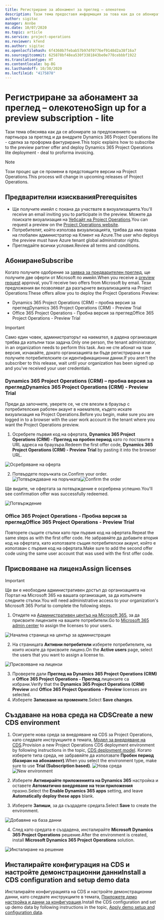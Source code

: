 ```yaml
---
title: Регистриране за абонамент за преглед – олекотено
description: Тази тема предоставя информация за това как да се абонирате и разгърнете внедряване на Project Operations lite - сделка за проформа фактуриране.
author: sigitac
manager: Annbe
ms.date: 10/07/2020
ms.topic: article
ms.service: project-operations
ms.reviewer: kfend
ms.author: sigitac
ms.openlocfilehash: 6f4360b7febab57b97df0776ef9148d2a38f16a7
ms.sourcegitcommit: 625878bf48ea530f3381843be0e778cebbbf1922
ms.translationtype: HT
ms.contentlocale: bg-BG
ms.lasthandoff: 10/30/2020
ms.locfileid: "4175878"
---
```

# <a name="sign-up-for-a-preview-subscription---lite"></a><span data-ttu-id="d4bd9-103">Регистриране за абонамент за преглед – олекотено</span><span class="sxs-lookup"><span data-stu-id="d4bd9-103">Sign up for a preview subscription - lite</span></span> 

<span data-ttu-id="d4bd9-104">Тази тема обяснява как да се абонирате за предложението на партньора за преглед и да внедрите Dynamics 365 Project Operations lite - сделка за проформа фактуриране.</span><span class="sxs-lookup"><span data-stu-id="d4bd9-104">This topic explains how to subscribe to the preview partner offer and deploy Dynamics 365 Project Operations lite deployment - deal to proforma invoicing.</span></span>

> [!NOTE]
> <span data-ttu-id="d4bd9-105">Този процес ще се промени в предстоящите версии на Project Operations.</span><span class="sxs-lookup"><span data-stu-id="d4bd9-105">This process will change in upcoming releases of Project Operations.</span></span>

## <a name="prerequisites"></a><span data-ttu-id="d4bd9-106">Предварителни изисквания</span><span class="sxs-lookup"><span data-stu-id="d4bd9-106">Prerequisites</span></span>

- <span data-ttu-id="d4bd9-107">Ще получите имейл с покана да участвате в визуализацията.</span><span class="sxs-lookup"><span data-stu-id="d4bd9-107">You'll receive an email inviting you to participate in the preview.</span></span> <span data-ttu-id="d4bd9-108">Можете да поискате визуализация на [Уебсайт на Project Operations](https://dynamics.microsoft.com/en-us/project-operations/overview/).</span><span class="sxs-lookup"><span data-stu-id="d4bd9-108">You can request a preview on the [Project Operations website](https://dynamics.microsoft.com/en-us/project-operations/overview/).</span></span>
- <span data-ttu-id="d4bd9-109">Потребителят, който използва визуализацията, трябва да има права на глобален администратор на Клиент на Azure.</span><span class="sxs-lookup"><span data-stu-id="d4bd9-109">The user who deploys the preview must have Azure tenant global administrator rights.</span></span>
- <span data-ttu-id="d4bd9-110">Прегледайте всички условия.</span><span class="sxs-lookup"><span data-stu-id="d4bd9-110">Review all terms and conditions.</span></span>

## <a name="subscribe"></a><span data-ttu-id="d4bd9-111">Абониране</span><span class="sxs-lookup"><span data-stu-id="d4bd9-111">Subscribe</span></span>

<span data-ttu-id="d4bd9-112">Когато получите одобрение за [заявка за предварителен преглед](https://forms.office.com/FormsPro/Pages/ResponsePage.aspx?id=v4j5cvGGr0GRqy180BHbR56j8lZs0FdAvwT75_WNFyxUMkRDV1NYQU5TNjE2VjhKOVBUNVg2R0s1NC4u), ще получите две оферти от Microsoft по имейл.</span><span class="sxs-lookup"><span data-stu-id="d4bd9-112">When you receive a [preview request](https://forms.office.com/FormsPro/Pages/ResponsePage.aspx?id=v4j5cvGGr0GRqy180BHbR56j8lZs0FdAvwT75_WNFyxUMkRDV1NYQU5TNjE2VjhKOVBUNVg2R0s1NC4u) approval, you'll receive two offers from Microsoft by email.</span></span> <span data-ttu-id="d4bd9-113">Тези предложения ви позволяват да разгърнете визуализацията на Project Operations:</span><span class="sxs-lookup"><span data-stu-id="d4bd9-113">These offers allow you to deploy the Project Operations Preview:</span></span>

- <span data-ttu-id="d4bd9-114">Dynamics 365 Project Operations (CRM) – пробна версия за преглед</span><span class="sxs-lookup"><span data-stu-id="d4bd9-114">Dynamics 365 Project Operations (CRM) - Preview Trial</span></span>
- <span data-ttu-id="d4bd9-115">Office 365 Project Operations - Пробна версия за преглед</span><span class="sxs-lookup"><span data-stu-id="d4bd9-115">Office 365 Project Operations - Preview Trial</span></span>

> [!IMPORTANT]
> <span data-ttu-id="d4bd9-116">Само един човек, администраторът на наемател, в дадена организация трябва да изпълни тази задача.</span><span class="sxs-lookup"><span data-stu-id="d4bd9-116">Only one person, the tenant administrator, in an organization needs to perform this task.</span></span> <span data-ttu-id="d4bd9-117">Ако не сте абонат на тази версия, изчакайте, докато организацията ви бъде регистрирана и не получите потребителските си идентификационни данни.</span><span class="sxs-lookup"><span data-stu-id="d4bd9-117">If you aren't the subscriber to this release, wait until your organization has been signed up and you've received your user credentials.</span></span>

### <a name="dynamics-365-project-operations-crm---preview-trial"></a><span data-ttu-id="d4bd9-118">Dynamics 365 Project Operations (CRM) – пробна версия за преглед</span><span class="sxs-lookup"><span data-stu-id="d4bd9-118">Dynamics 365 Project Operations (CRM) - Preview Trial</span></span> 

<span data-ttu-id="d4bd9-119">Преди да започнете, уверете се, че сте влезли в браузър с потребителския работен акаунт в наемателя, където искате визуализация на Project Operations.</span><span class="sxs-lookup"><span data-stu-id="d4bd9-119">Before you begin, make sure you are logged in to a browser with the user work account in the tenant where you want the Project Operations preview.</span></span>

1. <span data-ttu-id="d4bd9-120">Осребрете първия код на офертата, **Dynamics 365 Project Operations (CRM) - Преглед на пробен период** като го поставите в URL адреса на браузъра.</span><span class="sxs-lookup"><span data-stu-id="d4bd9-120">Redeem the first offer code, **Dynamics 365 Project Operations (CRM) - Preview Trial** by pasting it into the browser URL.</span></span>

![Осребряване на оферта](./media/16RedeemFirstOfferNew.png)

2. <span data-ttu-id="d4bd9-122">Потвърдете поръчката си.</span><span class="sxs-lookup"><span data-stu-id="d4bd9-122">Confirm your order.</span></span>
<span data-ttu-id="d4bd9-123">![Потвърждаване на поръчката](./media/17ConfirmOrderNew.png)</span><span class="sxs-lookup"><span data-stu-id="d4bd9-123">![Confirm the order](./media/17ConfirmOrderNew.png)</span></span>

<span data-ttu-id="d4bd9-124">Ще видите, че офертата за потвърждение е осребрена успешно.</span><span class="sxs-lookup"><span data-stu-id="d4bd9-124">You'll see confirmation offer was successfully redeemed.</span></span>

![Потвърждение](./media/18OrderConfirmationNew.png)

### <a name="office-365-project-operations---preview-trial"></a><span data-ttu-id="d4bd9-126">Office 365 Project Operations - Пробна версия за преглед</span><span class="sxs-lookup"><span data-stu-id="d4bd9-126">Office 365 Project Operations - Preview Trial</span></span>

<span data-ttu-id="d4bd9-127">Повторете същите стъпки като при първия код на офертата.</span><span class="sxs-lookup"><span data-stu-id="d4bd9-127">Repeat the same steps as with the first offer code.</span></span> <span data-ttu-id="d4bd9-128">Не забравяйте да добавите втория код на офертата, като използвате същия потребителски акаунт, който е използван с първия код на офертата.</span><span class="sxs-lookup"><span data-stu-id="d4bd9-128">Make sure to add the second offer code using the same user account that was used with the first offer code.</span></span>

## <a name="assign-licenses"></a><span data-ttu-id="d4bd9-129">Присвояване на лиценз</span><span class="sxs-lookup"><span data-stu-id="d4bd9-129">Assign licenses</span></span>

> [!IMPORTANT]
> <span data-ttu-id="d4bd9-130">Ще ви е необходим административен достъп до организацията на Портал на Microsoft 365 на вашата организация, за да изпълните следните стъпки.</span><span class="sxs-lookup"><span data-stu-id="d4bd9-130">You will need administrative access to your organization's Microsoft 365 Portal to complete the following steps.</span></span>


1. <span data-ttu-id="d4bd9-131">Отидете на [Административен център на Microsoft 365](https://portal.office.com/), за да присвоите лицензите на вашите потребители.</span><span class="sxs-lookup"><span data-stu-id="d4bd9-131">Go to [Microsoft 365 admin center](https://portal.office.com/) to assign the licenses to your users.</span></span>

![Начална страница на център за администрация](./media/14AdminPortal.png)

2. <span data-ttu-id="d4bd9-133">На страницата **Активни потребители** изберете потребителите, на които искате да присвоите лиценз.</span><span class="sxs-lookup"><span data-stu-id="d4bd9-133">On the **Active users** page, select the users that you want to assign a license to.</span></span>

![Присвояване на лицензи](./media/15AssignLicenses.png)

3. <span data-ttu-id="d4bd9-135">Проверете дали **Преглед на Dynamics 365 Project Operations (CRM)** и **Office 365 Project Operations - Преглед** лицензите са избрани.</span><span class="sxs-lookup"><span data-stu-id="d4bd9-135">Verify that the **Dynamics 365 Project Operations (CRM) Preview** and **Office 365 Project Operations - Preview** licenses are selected.</span></span> 
4. <span data-ttu-id="d4bd9-136">Изберете **Записване на промените**.</span><span class="sxs-lookup"><span data-stu-id="d4bd9-136">Select **Save changes**.</span></span>

## <a name="create-a-new-cds-environment"></a><span data-ttu-id="d4bd9-137">Създаване на нова среда на CDS</span><span class="sxs-lookup"><span data-stu-id="d4bd9-137">Create a new CDS environment</span></span>

1. <span data-ttu-id="d4bd9-138">Осигурете нова среда за внедряване на CDS за Project Operations, като следвате инструкциите в темата, [Модел за внедряване на CDS](lite-deployment.md).</span><span class="sxs-lookup"><span data-stu-id="d4bd9-138">Provision a new Project Operations CDS deployment environment by following instructions in the topic, [CDS deployment model](lite-deployment.md).</span></span> <span data-ttu-id="d4bd9-139">Когато изберете типа среда, не забравяйте да използвате **Пробен период (базиран на абонамент)**.</span><span class="sxs-lookup"><span data-stu-id="d4bd9-139">When you select the environment type, make sure to use **Trial (Subscription based)**.</span></span>
<span data-ttu-id="d4bd9-140">![Нова среда](./media/19CreateEnvironment.png)</span><span class="sxs-lookup"><span data-stu-id="d4bd9-140">![New environment](./media/19CreateEnvironment.png)</span></span>

2. <span data-ttu-id="d4bd9-141">Изберете **Активирайте приложенията на Dynamics 365** настройка и оставете **Автоматично внедряване на тези приложения** празно.</span><span class="sxs-lookup"><span data-stu-id="d4bd9-141">Select the **Enable Dynamics 365 apps** setting, and leave **Automatically deploy these apps** blank.</span></span>  
3. <span data-ttu-id="d4bd9-142">Изберете **Запиши**, за да създадете средата.</span><span class="sxs-lookup"><span data-stu-id="d4bd9-142">Select **Save** to create the environment.</span></span>

![Добавяне на база данни](./media/20CreateEnvironment1.png)

4. <span data-ttu-id="d4bd9-144">След като средата е създадена, инсталирайте **Microsoft Dynamics 365 Project Operations** решение.</span><span class="sxs-lookup"><span data-stu-id="d4bd9-144">After the environment is created, install **Microsoft Dynamics 365 Project Operations** solution.</span></span> 

![Инсталиране на решение](./media/21InstallSolution.png)

## <a name="install-a-cds-configuration-and-setup-demo-data"></a><span data-ttu-id="d4bd9-146">Инсталирайте конфигурация на CDS и настройте демонстрационни данни</span><span class="sxs-lookup"><span data-stu-id="d4bd9-146">Install a CDS configuration and setup demo data</span></span>

<span data-ttu-id="d4bd9-147">Инсталирайте конфигурацията на CDS и настройте демонстрационни данни, като следвате инструкциите в темата, [Приложете демо настройка и данни за конфигурация](lite-apply-demo-setup-config-data.md).</span><span class="sxs-lookup"><span data-stu-id="d4bd9-147">Install the CDS configuration and set up demo data by following instructions in the topic, [Apply demo setup and configuration data](lite-apply-demo-setup-config-data.md).</span></span>

